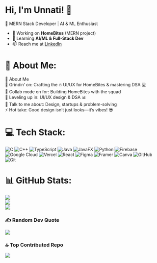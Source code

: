 # Hi, I'm Unnati! 👋  
🚀 MERN Stack Developer | AI & ML Enthusiast  
- 🔭 Working on **HomeBites** (MERN project)  
- 🌱 Learning **AI/ML & Full-Stack Dev**  
- 📫 Reach me at [LinkedIn](www.linkedin.com/in/unnati-girase-2a3abb280)


# 💫 About Me:
🚀 About Me<br>🔭 Grindin’ on: Crafting the 🔥 UI/UX for HomeBites & mastering DSA 💻<br>🤝 Collab mode on for: Building HomeBites with the squad<br>🌱 Leveling up in: UI/UX design & DSA 📊<br>💬 Talk to me about: Design, startups & problem-solving<br>⚡ Hot take: Good design isn’t just looks—it’s vibes! 😎


# 💻 Tech Stack:
![C](https://img.shields.io/badge/c-%2300599C.svg?style=plastic&logo=c&logoColor=white) ![C++](https://img.shields.io/badge/c++-%2300599C.svg?style=plastic&logo=c%2B%2B&logoColor=white) ![TypeScript](https://img.shields.io/badge/typescript-%23007ACC.svg?style=plastic&logo=typescript&logoColor=white) ![Java](https://img.shields.io/badge/java-%23ED8B00.svg?style=plastic&logo=openjdk&logoColor=white) ![JavaFX](https://img.shields.io/badge/javafx-%23FF0000.svg?style=plastic&logo=javafx&logoColor=white) ![Python](https://img.shields.io/badge/python-3670A0?style=plastic&logo=python&logoColor=ffdd54) ![Firebase](https://img.shields.io/badge/firebase-%23039BE5.svg?style=plastic&logo=firebase) ![Google Cloud](https://img.shields.io/badge/GoogleCloud-%234285F4.svg?style=plastic&logo=google-cloud&logoColor=white) ![Vercel](https://img.shields.io/badge/vercel-%23000000.svg?style=plastic&logo=vercel&logoColor=white) ![React](https://img.shields.io/badge/react-%2320232a.svg?style=plastic&logo=react&logoColor=%2361DAFB) ![Figma](https://img.shields.io/badge/figma-%23F24E1E.svg?style=plastic&logo=figma&logoColor=white) ![Framer](https://img.shields.io/badge/Framer-black?style=plastic&logo=framer&logoColor=blue) ![Canva](https://img.shields.io/badge/Canva-%2300C4CC.svg?style=plastic&logo=Canva&logoColor=white) ![GitHub](https://img.shields.io/badge/github-%23121011.svg?style=plastic&logo=github&logoColor=white) ![Git](https://img.shields.io/badge/git-%23F05033.svg?style=plastic&logo=git&logoColor=white)
# 📊 GitHub Stats:
![](https://github-readme-stats.vercel.app/api?username=unnati-077&theme=ambient_gradient&hide_border=false&include_all_commits=true&count_private=true)<br/>
![](https://nirzak-streak-stats.vercel.app/?user=unnati-077&theme=ambient_gradient&hide_border=false)<br/>
![](https://github-readme-stats.vercel.app/api/top-langs/?username=unnati-077&theme=ambient_gradient&hide_border=false&include_all_commits=true&count_private=true&layout=compact)

### ✍️ Random Dev Quote
![](https://quotes-github-readme.vercel.app/api?type=horizontal&theme=radical)

### 🔝 Top Contributed Repo
![](https://github-contributor-stats.vercel.app/api?username=unnati-077&limit=5&theme=ambient_gradient&combine_all_yearly_contributions=true)

<!-- Proudly created with GPRM ( https://gprm.itsvg.in ) -->
